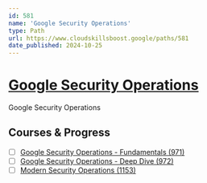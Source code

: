 ```yaml
---
id: 581
name: 'Google Security Operations'
type: Path
url: https://www.cloudskillsboost.google/paths/581
date_published: 2024-10-25
---
```


# [Google Security Operations](https://www.cloudskillsboost.google/paths/581)

Google Security Operations

## Courses & Progress

* [ ] [Google Security Operations - Fundamentals (971)](../courses/Google-Security-Operations-Fundamentals.md)
* [ ] [Google Security Operations - Deep Dive (972)](../courses/Google-Security-Operations-Deep-Dive.md)
* [ ] [Modern Security Operations (1153)](../courses/Modern-Security-Operations.md)
